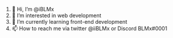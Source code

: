 <ol>
  <li>👋 Hi, I’m @iBLMx</li>
  <li>👀 I’m interested in web development</li>
  <li>🌱 I’m currently learning front-end development</li>
  <li>📫 How to reach me via twitter @iiBLMx or Discord BLMx#0001</li>
</ol>
